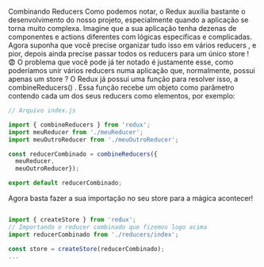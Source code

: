Combinando Reducers
Como podemos notar, o Redux auxilia bastante o desenvolvimento do nosso projeto, especialmente quando a aplicação se torna muito complexa.
Imagine que a sua aplicação tenha dezenas de componentes e actions diferentes com lógicas específicas e complicadas. Agora suponha que você precise organizar tudo isso em vários reducers , e pior, depois ainda precise passar todos os reducers para um único store ! :fearful:
O problema que você pode já ter notado é justamente esse, como poderíamos unir vários reducers numa aplicação que, normalmente, possui apenas um store ?
O Redux já possui uma função para resolver isso, a combineReducers() . Essa função recebe um objeto como parâmetro contendo cada um dos seus reducers como elementos, por exemplo:

```javascript
// Arquivo index.js

import { combineReducers } from 'redux';
import meuReducer from './meuReducer';
import meuOutroReducer from './meuOutroReducer';

const reducerCombinado = combineReducers({
  meuReducer,
  meuOutroReducer});

export default reducerCombinado;
```

Agora basta fazer a sua importação no seu store para a mágica acontecer!

```javascript

import { createStore } from 'redux';
// Importando o reducer combinado que fizemos logo acima
import reducerCombinado from './reducers/index';

const store = createStore(reducerCombinado);
...
```
